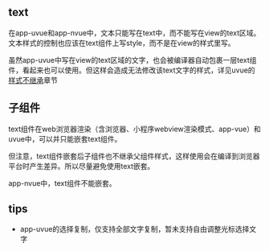 ## text

<!-- UTSCOMJSON.text.description -->

在app-uvue和app-nvue中，文本只能写在text中，而不能写在view的text区域。文本样式的控制也应该在text组件上写style，而不是在view的样式里写。

虽然app-uvue中写在view的text区域的文字，也会被编译器自动包裹一层text组件，看起来也可以使用。但这样会造成无法修改该text文字的样式，详见uvue的[样式不继承](uni-app-x/css/README.md#stylenoextends)章节

<!-- UTSCOMJSON.text.attrubute -->

<!-- UTSCOMJSON.text.event -->

<!-- UTSCOMJSON.text.compatibility -->

## 子组件

text组件在web浏览器渲染（含浏览器、小程序webview渲染模式、app-vue）和uvue中，可以并只能嵌套text组件。

但注意，text组件嵌套后子组件也不继承父组件样式，这样使用会在编译到浏览器平台时产生差异。所以尽量避免使用text嵌套。

app-nvue中，text组件不能嵌套。

<!-- UTSCOMJSON.text.reference -->

## tips
- app-uvue的选择复制，仅支持全部文字复制，暂未支持自由调整光标选择文字